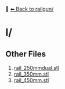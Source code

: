📁 [⬅ Back to railgun/](../README.md)

# l/


## Other Files
1. [rail_250mmdual.stl](./rail_250mmdual.stl)
2. [rail_350mm.stl](./rail_350mm.stl)
3. [rail_450mm.stl](./rail_450mm.stl)